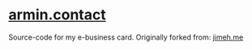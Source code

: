 # [armin.contact](http://armin.contact)
Source-code for my e-business card. Originally forked from: [jimeh.me](http://jimeh.me/)
